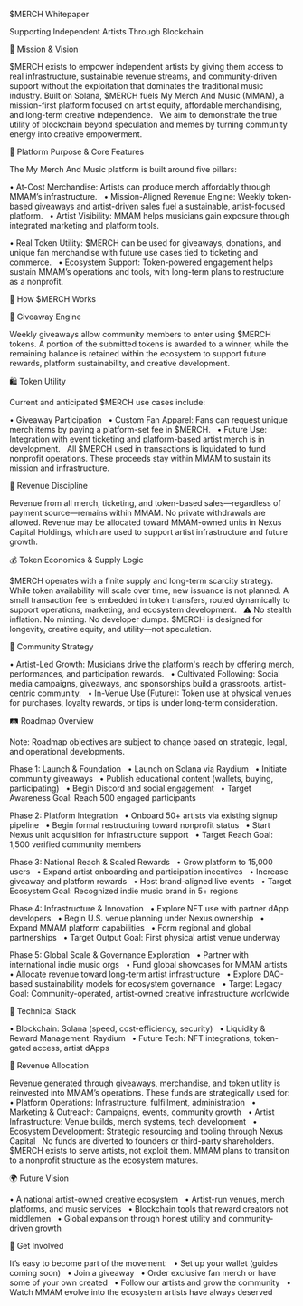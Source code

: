 $MERCH Whitepaper &nbsp;


Supporting Independent Artists Through Blockchain



🧭 Mission &amp; Vision &nbsp;


$MERCH exists to empower independent artists by giving them access to real infrastructure, sustainable revenue streams, and community-driven support without the exploitation that dominates the traditional music industry. Built on Solana, $MERCH fuels My Merch And Music (MMAM), a mission-first platform focused on artist equity, affordable merchandising, and long-term creative independence. &nbsp;
We aim to demonstrate the true utility of blockchain beyond speculation and memes by turning community energy into creative empowerment.



🎯 Platform Purpose &amp; Core Features &nbsp;


The My Merch And Music platform is built around five pillars: &nbsp;


• At-Cost Merchandise: Artists can produce merch affordably through MMAM’s infrastructure. 
&nbsp;
• Mission-Aligned Revenue Engine: Weekly token-based giveaways and artist-driven sales fuel a sustainable, artist-focused platform. 
&nbsp;
• Artist Visibility: MMAM helps musicians gain exposure through integrated marketing and platform tools.

• Real Token Utility: $MERCH can be used for giveaways, donations, and unique fan merchandise with future use cases tied to ticketing and commerce. &nbsp;
• Ecosystem Support: Token-powered engagement helps sustain MMAM’s operations and tools, with long-term plans to restructure as a nonprofit.



💠 How $MERCH Works &nbsp;


🔁 Giveaway Engine &nbsp;


Weekly giveaways allow community members to enter using $MERCH tokens. A portion of the submitted tokens is awarded to a winner, while the remaining balance is retained within the ecosystem to support future rewards, platform sustainability, and creative development.



🛍 Token Utility &nbsp;


Current and anticipated $MERCH use cases include: &nbsp;


• Giveaway Participation &nbsp;
• Custom Fan Apparel: Fans can request unique merch items by paying a platform-set fee in $MERCH. &nbsp;
• Future Use: Integration with event ticketing and platform-based artist merch is in development. &nbsp;
All $MERCH used in transactions is liquidated to fund nonprofit operations. These proceeds stay within MMAM to sustain its mission and infrastructure.



💼 Revenue Discipline &nbsp;


Revenue from all merch, ticketing, and token-based sales—regardless of payment source—remains within MMAM. No private withdrawals are allowed. Revenue may be allocated toward MMAM-owned units in Nexus Capital Holdings, which are used to support artist infrastructure and future growth.



💰 Token Economics &amp; Supply Logic &nbsp;


$MERCH operates with a finite supply and long-term scarcity strategy. While token availability will scale over time, new issuance is not planned. A small transaction fee is embedded in token transfers, routed dynamically to support operations, marketing, and ecosystem development. &nbsp;
⚠️ No stealth inflation. No minting. No developer dumps. $MERCH is designed for longevity, creative equity, and utility—not speculation.



🌱 Community Strategy &nbsp;


• Artist-Led Growth: Musicians drive the platform's reach by offering merch, performances, and participation rewards. &nbsp;
• Cultivated Following: Social media campaigns, giveaways, and sponsorships build a grassroots, artist-centric community. &nbsp;
• In-Venue Use (Future): Token use at physical venues for purchases, loyalty rewards, or tips is under long-term consideration.



🛤 Roadmap Overview &nbsp;


Note: Roadmap objectives are subject to change based on strategic, legal, and operational developments.

Phase 1: Launch &amp; Foundation &nbsp;
• Launch on Solana via Raydium &nbsp;
• Initiate community giveaways &nbsp;
• Publish educational content (wallets, buying, participating) &nbsp;
• Begin Discord and social engagement &nbsp;
• Target Awareness Goal: Reach 500 engaged participants

Phase 2: Platform Integration &nbsp;
• Onboard 50+ artists via existing signup pipeline &nbsp;
• Begin formal restructuring toward nonprofit status &nbsp;
• Start Nexus unit acquisition for infrastructure support &nbsp;
• Target Reach Goal: 1,500 verified community members

Phase 3: National Reach &amp; Scaled Rewards &nbsp;
• Grow platform to 15,000 users &nbsp;
• Expand artist onboarding and participation incentives &nbsp;
• Increase giveaway and platform rewards &nbsp;
• Host brand-aligned live events &nbsp;
• Target Ecosystem Goal: Recognized indie music brand in 5+ regions

Phase 4: Infrastructure &amp; Innovation &nbsp;
• Explore NFT use with partner dApp developers &nbsp;
• Begin U.S. venue planning under Nexus ownership &nbsp;
• Expand MMAM platform capabilities &nbsp;
• Form regional and global partnerships &nbsp;
• Target Output Goal: First physical artist venue underway

Phase 5: Global Scale &amp; Governance Exploration &nbsp;
• Partner with international indie music orgs &nbsp;
• Fund global showcases for MMAM artists &nbsp;
• Allocate revenue toward long-term artist infrastructure &nbsp;
• Explore DAO-based sustainability models for ecosystem governance &nbsp;
• Target Legacy Goal: Community-operated, artist-owned creative infrastructure worldwide



🧱 Technical Stack &nbsp;


• Blockchain: Solana (speed, cost-efficiency, security) &nbsp;
• Liquidity &amp; Reward Management: Raydium &nbsp;
• Future Tech: NFT integrations, token-gated access, artist dApps



🔄 Revenue Allocation &nbsp;


Revenue generated through giveaways, merchandise, and token utility is reinvested into MMAM’s operations. These funds are strategically used for: &nbsp;
• Platform Operations: Infrastructure, fulfillment, administration &nbsp;
• Marketing &amp; Outreach: Campaigns, events, community growth &nbsp;
• Artist Infrastructure: Venue builds, merch systems, tech development &nbsp;
• Ecosystem Development: Strategic resourcing and tooling through Nexus Capital &nbsp;
No funds are diverted to founders or third-party shareholders. $MERCH exists to serve artists, not exploit them. MMAM plans to transition to a nonprofit structure as the ecosystem matures.



🌍 Future Vision &nbsp;


• A national artist-owned creative ecosystem &nbsp;
• Artist-run venues, merch platforms, and music services &nbsp;
• Blockchain tools that reward creators not middlemen &nbsp;
• Global expansion through honest utility and community-driven growth



🧭 Get Involved &nbsp;


It’s easy to become part of the movement: &nbsp;
• Set up your wallet (guides coming soon) &nbsp;
• Join a giveaway &nbsp;
• Order exclusive fan merch or have some of your own created &nbsp;
• Follow our artists and grow the community &nbsp;
• Watch MMAM evolve into the ecosystem artists have always deserved
